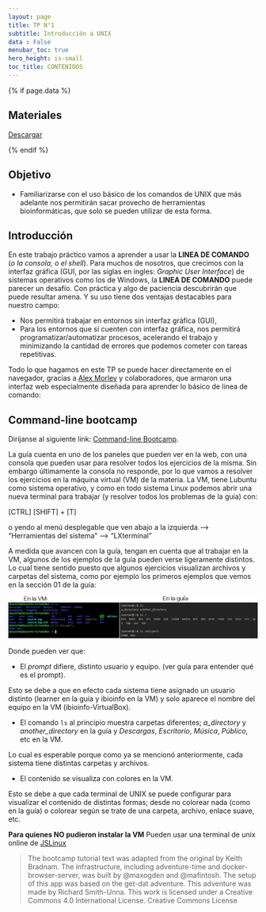 ```yaml
---
layout: page
title: TP N°1
subtitle: Introducción a UNIX
data : False
menubar_toc: true
hero_height: is-small
toc_title: CONTENIDOS
---
```


{% if page.data %}

## Materiales

<a href="data/"> Descargar </a>

{% endif %}


## Objetivo

* Familiarizarse con el uso básico de los comandos de UNIX que más adelante nos permitirán sacar provecho de herramientas bioinformáticas, que solo se pueden utilizar de esta forma.

## Introducción

En este trabajo práctico vamos a aprender a usar la **LINEA DE COMANDO** (*o la consola, o el shell*). Para muchos de nosotros, que crecimos con la interfaz gráfica (GUI, por las siglas en ingles: *Graphic User Interface*) de sistemas operativos como los de Windows, la **LINEA DE COMANDO** puede parecer un desafío. Con práctica y algo de paciencia descubrirán que puede resultar amena. Y su uso tiene dos ventajas destacables para nuestro campo:
- Nos permitirá trabajar en entornos sin interfaz gráfica (GUI),
- Para los entornos que sí cuenten con interfaz gráfica, nos permitirá programatizar/automatizar procesos, acelerando el trabajo y minimizando la cantidad de errores que podemos cometer con tareas repetitivas.

Todo lo que hagamos en este TP se puede hacer directamente en el navegador, gracias a [Alex Morley](https://github.com/blahah/command_line_bootcamp) y colaboradores, que armaron una interfaz web especialmente diseñada para aprender lo básico de linea de comando: 

## Command-line bootcamp

Diríjanse al siguiente link: [Command-line Bootcamp](https://cli-boot.camp/). 

La guía cuenta en uno de los paneles que pueden ver en la web, con una consola que pueden usar para resolver todos los ejercicios de la misma. Sin embargo últimamente la consola no responde, por lo que vamos a resolver los ejercicios en la máquina virtual (VM) de la materia.
La VM, tiene Lubuntu como sistema operativo, y como en todo sistema Linux podemos abrir una nueva terminal para trabajar (y resolver todos los problemas de la guía) con: 

[CTRL]   [SHIFT] + [T]

 o yendo al menú desplegable que ven abajo a la izquierda --> “Herramientas del sistema” --> “LXterminal”

A medida que avancen con la guía, tengan en cuenta que al trabajar en la VM, algunos de los ejemplos de la guía pueden verse ligeramente distintos. Lo cual tiene sentido puesto que algunos ejercicios visualizan archivos y carpetas del sistema, como por ejemplo los primeros ejemplos que vemos en la sección 01 de la guía:

![Diferencias terminales](images/diferencias.png)

Donde pueden ver que:
- El *prompt* difiere, distinto usuario y equipo. (ver guía para entender qué es el prompt).

Esto se debe a que en efecto cada sistema tiene asignado un usuario distinto (learner en la guía y ibioinfo en la VM) y solo aparece el nombre del equipo en la VM (ibioinfo-VirtualBox).
- El comando `ls` al principio muestra carpetas diferentes; *a_directory* y *another_directory* en la guía y *Descargas*, *Escritorio*, *Música*, *Público*, etc en la VM.

Lo cual es esperable porque como ya se mencionó anteriormente, cada sistema tiene distintas carpetas y archivos.
- El contenido se visualiza con colores en la VM.

Esto se debe a que cada terminal de UNIX se puede configurar para visualizar el contenido de distintas formas; desde no colorear nada (como en la guía) o colorear según se trate de una carpeta, archivo, enlace suave, etc.

**Para quienes NO pudieron instalar la VM**
Pueden usar una terminal de unix online de [JSLinux](https://bellard.org/jslinux/vm.html?url=alpine-x86.cfg&mem=192)

> The bootcamp tutorial text was adapted from the original by Keith Bradnam. The infrastructure, including adventure-time and docker-browser-server, was built by @maxogden and @mafintosh. The setup of this app was based on the get-dat adventure. This adventure was made by Richard Smith-Unna. This work is licensed under a Creative Commons 4.0 International License. Creative Commons License
